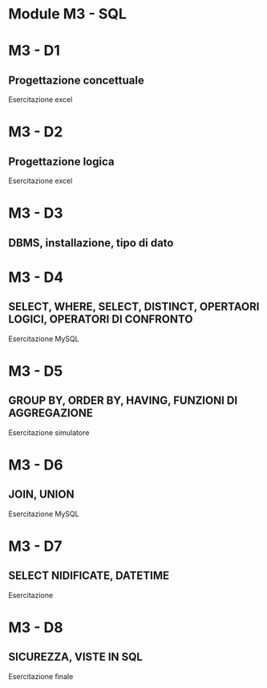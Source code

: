 # Module M3 - SQL

# M3 - D1
## Progettazione concettuale
Esercitazione excel

# M3 - D2
## Progettazione logica
Esercitazione excel

# M3 - D3
## DBMS, installazione, tipo di dato

# M3 - D4
## SELECT, WHERE, SELECT, DISTINCT, OPERTAORI LOGICI, OPERATORI DI CONFRONTO
Esercitazione MySQL

# M3 - D5
## GROUP BY, ORDER BY, HAVING, FUNZIONI DI AGGREGAZIONE
Esercitazione simulatore

# M3 - D6
## JOIN, UNION
Esercitazione MySQL

# M3 - D7
## SELECT NIDIFICATE, DATETIME
Esercitazione

# M3 - D8
## SICUREZZA, VISTE IN SQL
Esercitazione finale
